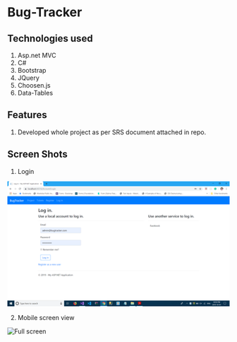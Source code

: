 # Bug-Tracker
## Technologies used
1. Asp.net MVC
2. C#
3. Bootstrap
4. JQuery
5. Choosen.js
6. Data-Tables
## Features
1. Developed whole project as per SRS document attached in repo.
## Screen Shots
1. Login

  ![Full screen](./login.png)

2. Mobile screen view

  ![Full screen](./responsive-portfolio/mobile-view.JPG)
